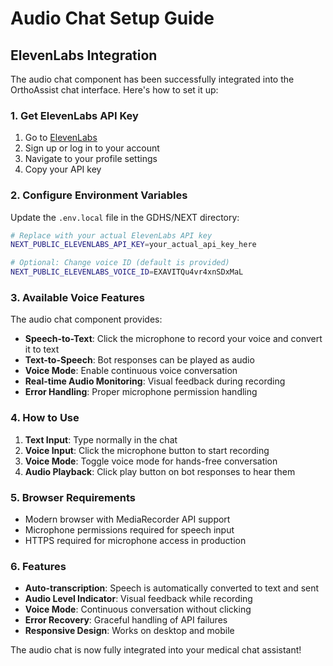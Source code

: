 # Audio Chat Setup Guide

## ElevenLabs Integration

The audio chat component has been successfully integrated into the OrthoAssist chat interface. Here's how to set it up:

### 1. Get ElevenLabs API Key

1. Go to [ElevenLabs](https://elevenlabs.io/)
2. Sign up or log in to your account
3. Navigate to your profile settings
4. Copy your API key

### 2. Configure Environment Variables

Update the `.env.local` file in the GDHS/NEXT directory:

```bash
# Replace with your actual ElevenLabs API key
NEXT_PUBLIC_ELEVENLABS_API_KEY=your_actual_api_key_here

# Optional: Change voice ID (default is provided)
NEXT_PUBLIC_ELEVENLABS_VOICE_ID=EXAVITQu4vr4xnSDxMaL
```

### 3. Available Voice Features

The audio chat component provides:

- **Speech-to-Text**: Click the microphone to record your voice and convert it to text
- **Text-to-Speech**: Bot responses can be played as audio
- **Voice Mode**: Enable continuous voice conversation
- **Real-time Audio Monitoring**: Visual feedback during recording
- **Error Handling**: Proper microphone permission handling

### 4. How to Use

1. **Text Input**: Type normally in the chat
2. **Voice Input**: Click the microphone button to start recording
3. **Voice Mode**: Toggle voice mode for hands-free conversation
4. **Audio Playback**: Click play button on bot responses to hear them

### 5. Browser Requirements

- Modern browser with MediaRecorder API support
- Microphone permissions required for speech input
- HTTPS required for microphone access in production

### 6. Features

- **Auto-transcription**: Speech is automatically converted to text and sent
- **Audio Level Indicator**: Visual feedback while recording
- **Voice Mode**: Continuous conversation without clicking
- **Error Recovery**: Graceful handling of API failures
- **Responsive Design**: Works on desktop and mobile

The audio chat is now fully integrated into your medical chat assistant!